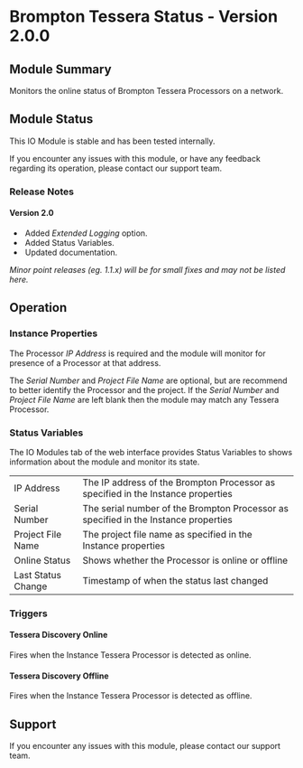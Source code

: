 # Brompton Tessera Status - Version 2.0.0

[//]: # (THIS IS WHAT A COMMENT LOOKS LIKE)

[//]: # (Properties should be surrounded by eg. *Property Name*)
[//]: # (Values and options should be surrounded by eg. <code>Value</code>)

## Module Summary

Monitors the online status of Brompton Tessera Processors on a network.

## Module Status

This IO Module is stable and has been tested internally.

If you encounter any issues with this module, or have any feedback regarding its operation, please contact our support team.

[//]: # (### Module Scope)
[//]: # (If important to mention explain the limitations and things this module cannot perform)

### Release Notes

#### Version 2.0

* &nbsp;Added *Extended Logging* option.
* &nbsp;Added Status Variables.
* &nbsp;Updated documentation.

*Minor point releases (eg. 1.1.x) will be for small fixes and may not be listed here.*

[//]: # (## Requirements)
[//]: # (Mention any pre-requisites needed before setting up the module in terms of hardware, subscriptions, APIs)

[//]: # (## Configuration)
[//]: # (Mention any setup aspects the user should note that are generally done outside the Designer interface)

## Operation

[//]: # (Give operational details linked to using Instance Properties, Triggers, Conditions, Actions, Variables associated with the module's operation)

### Instance Properties

The Processor *IP Address* is required and the module will monitor for presence of a Processor at that address.

The *Serial Number* and *Project File Name* are optional, but are recommend to better identify the Processor and the project.
If the *Serial Number* and *Project File Name* are left blank then the module may match any Tessera Processor.

### Status Variables

The IO Modules tab of the web interface provides Status Variables to shows information about the module and monitor its state.

<table>
    <tbody>
    <tr class="separator"></tr>
    <tr>
        <td>IP Address</td>
        <td>The IP address of the Brompton Processor as specified in the Instance properties</td>
    </tr>
    <tr>
        <td>Serial Number</td>
        <td>The serial number of the Brompton Processor as specified in the Instance properties</td>
    </tr>
    <tr>
        <td>Project File Name</td>
        <td>The project file name as specified in the Instance properties</td>
    </tr>
    <tr>
        <td>Online Status</td>
        <td>Shows whether the Processor is online or offline</td>
    </tr>
    <tr>
        <td>Last Status Change</td>
        <td>Timestamp of when the status last changed</td>
    </tr>
    <tr class="separator"></tr>
    </tbody>
</table>

### Triggers

#### Tessera Discovery Online

Fires when the Instance Tessera Processor is detected as online.

#### Tessera Discovery Offline

Fires when the Instance Tessera Processor is detected as offline.

[//]: # (#### Trigger Name)
[//]: # (#### Start with a verb such as "Fires when..." or "Receives...")

[//]: # (### Conditions)

[//]: # (#### Conditions Name)
[//]: # (#### Start with a verb such as "Is met when..." or "Returns true if...")

[//]: # (### Actions)

[//]: # (#### Action Name)
[//]: # (#### Start with a verb such as "Sends..." or "Sets...")

## Support

If you encounter any issues with this module, please contact our support team.

[//]: # (### Module Use Example)
[//]: # (If relevant to documentation give examples of module use)

[//]: # (### Further Notes)
[//]: # (Possible location for further notes, may not be used)
